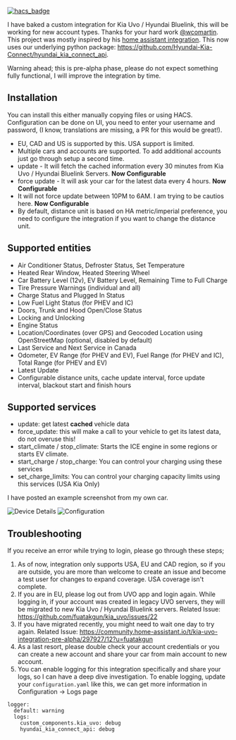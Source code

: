 [![hacs_badge](https://img.shields.io/badge/HACS-Default-41BDF5.svg?style=for-the-badge)](https://github.com/hacs/integration)


I have baked a custom integration for Kia Uvo / Hyundai Bluelink, this will be working for new account types. Thanks for your hard work [@wcomartin](https://github.com/wcomartin/kiauvo). This project was mostly inspired by his [home assistant integration](https://github.com/wcomartin/kia_uvo).  This now uses our underlying python package: https://github.com/Hyundai-Kia-Connect/hyundai_kia_connect_api. 

Warning ahead; this is pre-alpha phase, please do not expect something fully functional, I will improve the integration by time.

## Installation ##
You can install this either manually copying files or using HACS. Configuration can be done on UI, you need to enter your username and password, (I know, translations are missing, a PR for this would be great!). 
- EU, CAD and US is supported by this.  USA support is limited. 
- Multiple cars and accounts are supported. To add additional accounts just go through setup a second time. 
- update - It will fetch the cached information every 30 minutes from Kia Uvo / Hyundai Bluelink Servers. **Now Configurable**
- force update - It will ask your car for the latest data every 4 hours. **Now Configurable**
- It will not force update between 10PM to 6AM. I am trying to be cautios here. **Now Configurable**
- By default, distance unit is based on HA metric/imperial preference, you need to configure the integration if you want to change the distance unit.

## Supported entities ##
- Air Conditioner Status, Defroster Status, Set Temperature
- Heated Rear Window, Heated Steering Wheel
- Car Battery Level (12v), EV Battery Level, Remaining Time to Full Charge
- Tire Pressure Warnings (individual and all)
- Charge Status and Plugged In Status
- Low Fuel Light Status (for PHEV and IC)
- Doors, Trunk and Hood Open/Close Status
- Locking and Unlocking
- Engine Status
- Location/Coordinates (over GPS) and Geocoded Location using OpenStreetMap (optional, disabled by default)
- Last Service and Next Service in Canada
- Odometer, EV Range (for PHEV and EV), Fuel Range (for PHEV and IC), Total Range (for PHEV and EV)
- Latest Update
- Configurable distance units, cache update interval, force update interval, blackout start and finish hours

## Supported services ##
- update: get latest **cached** vehicle data
- force_update: this will make a call to your vehicle to get its latest data, do not overuse this!
- start_climate / stop_climate: Starts the ICE engine in some regions or starts EV climate. 
- start_charge / stop_charge: You can control your charging using these services
- set_charge_limits: You can control your charging capacity limits using this services (USA Kia Only)

I have posted an example screenshot from my own car.

![Device Details](https://github.com/fuatakgun/kia_uvo/blob/master/Device%20Details.PNG?raw=true)
![Configuration](https://github.com/fuatakgun/kia_uvo/blob/master/Configuration.PNG?raw=true)

## Troubleshooting ##
If you receive an error while trying to login, please go through these steps;
1. As of now, integration only supports USA, EU and CAD region, so if you are outside, you are more than welcome to create an issue and become a test user for changes to expand coverage. USA coverage isn't complete. 
2. If you are in EU, please log out from UVO app and login again. While logging in, if your account was created in legacy UVO servers, they will be migrated to new Kia Uvo / Hyundai Bluelink servers. Related Issue: https://github.com/fuatakgun/kia_uvo/issues/22
3. If you have migrated recently, you might need to wait one day to try again. Related Issue: https://community.home-assistant.io/t/kia-uvo-integration-pre-alpha/297927/12?u=fuatakgun
4. As a last resort, please double check your account credentials or you can create a new account and share your car from main account to new account.
5. You can enable logging for this integration specifically and share your logs, so I can have a deep dive investigation. To enable logging, update your `configuration.yaml` like this, we can get more information in Configuration -> Logs page
```
logger:
  default: warning
  logs:
    custom_components.kia_uvo: debug
    hyundai_kia_connect_api: debug
```

